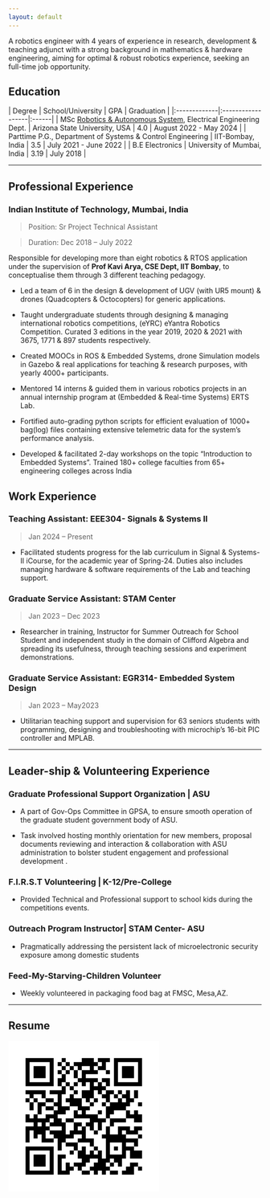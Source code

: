 ```yaml
---
layout: default
---
```


A robotics engineer with 4 years of experience in research, development & teaching adjunct with a strong background in mathematics & hardware engineering, aiming for optimal & robust robotics experience, seeking an full-time job opportunity.

## Education

| Degree        | School/University          | GPA | Graduation |
|:-------------|:------------------|:------|
| MSc [Robotics & Autonomous System](./content/Education/MSc.html), Electrical Engineering Dept. | Arizona State University, USA | 4.0 | August 2022 - May 2024  |
| Parttime P.G., Department of Systems & Control Engineering | IIT-Bombay, India   | 3.5 | July 2021 - June 2022  |
| B.E Electronics           | University of Mumbai, India      | 3.19 | July 2018   |


* * *


## Professional Experience

### Indian Institute of Technology, Mumbai, India

> Position: Sr Project Technical Assistant

> Duration: Dec 2018 – July 2022

Responsible for developing more than eight robotics & RTOS application under the supervision of **Prof Kavi Arya, CSE Dept, IIT Bombay**, to conceptualise them through 3 different teaching pedagogy.

- Led a team of 6 in the design & development of UGV (with UR5 mount) & drones (Quadcopters & Octocopters) for generic applications.

- Taught undergraduate students through designing & managing international robotics competitions, (eYRC) eYantra Robotics Competition. Curated 3 editions in the year 2019, 2020 & 2021 with 3675, 1771 & 897 students respectively.

- Created MOOCs in ROS & Embedded Systems, drone Simulation models in Gazebo & real applications for teaching & research purposes, with yearly 4000+ participants.

- Mentored 14 interns & guided them in various robotics projects in an annual internship program at (Embedded & Real-time Systems) ERTS Lab.

- Fortified auto-grading python scripts for efficient evaluation of 1000+ bag(log) files containing extensive telemetric data for the system’s
performance analysis.

- Developed & facilitated 2-day workshops on the topic “Introduction to Embedded Systems”. Trained 180+ college faculties from 65+ engineering colleges across India


## Work Experience

### Teaching Assistant: EEE304- Signals & Systems II
> Jan 2024 – Present

- Facilitated students progress for the lab curriculum in Signal & Systems-II iCourse, for the academic year of Spring-24. Duties also
includes managing hardware & software requirements of the Lab and teaching support.

### Graduate Service Assistant: STAM Center
> Jan 2023 – Dec 2023

- Researcher in training, Instructor for Summer Outreach for School Student and independent study in the domain of Clifford Algebra
and spreading its usefulness, through teaching sessions and experiment demonstrations.

### Graduate Service Assistant: EGR314- Embedded System Design
> Jan 2023 – May2023

- Utilitarian teaching support and supervision for 63 seniors students with programming, designing and troubleshooting with
microchip’s 16-bit PIC controller and MPLAB.

***

## Leader-ship & Volunteering Experience

### Graduate Professional Support Organization | ASU

- A part of Gov-Ops Committee in GPSA, to ensure smooth operation of the graduate student government body of ASU.

- Task involved hosting monthly orientation for new members, proposal documents reviewing and interaction & collaboration with ASU
administration to bolster student engagement and professional development .

### F.I.R.S.T Volunteering | K-12/Pre-College

- Provided Technical and Professional support to school kids during the competitions events.

### Outreach Program Instructor| STAM Center- ASU

- Pragmatically addressing the persistent lack of microelectronic security exposure among domestic students

### Feed-My-Starving-Children Volunteer

- Weekly volunteered in packaging food bag at FMSC, Mesa,AZ.

***

## Resume
![](./resume/cv_mecha_QR.png)